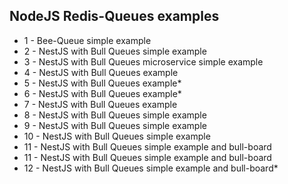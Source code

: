 ## NodeJS Redis-Queues examples

- 1 - Bee-Queue simple example
- 2 - NestJS with Bull Queues simple example
- 3 - NestJS with Bull Queues microservice simple example
- 4 - NestJS with Bull Queues example
- 5 - NestJS with Bull Queues example\*
- 6 - NestJS with Bull Queues example\*
- 7 - NestJS with Bull Queues example
- 8 - NestJS with Bull Queues simple example
- 9 - NestJS with Bull Queues simple example
- 10 - NestJS with Bull Queues simple example
- 11 - NestJS with Bull Queues simple example and bull-board
- 11 - NestJS with Bull Queues simple example and bull-board
- 12 - NestJS with Bull Queues simple example and bull-board\*
